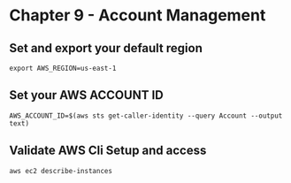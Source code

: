# Chapter 9 - Account Management 
## Set and export your default region 
```
export AWS_REGION=us-east-1
```
## Set your AWS ACCOUNT ID 
```
AWS_ACCOUNT_ID=$(aws sts get-caller-identity --query Account --output text)
```
## Validate AWS Cli Setup and access
```
aws ec2 describe-instances
```